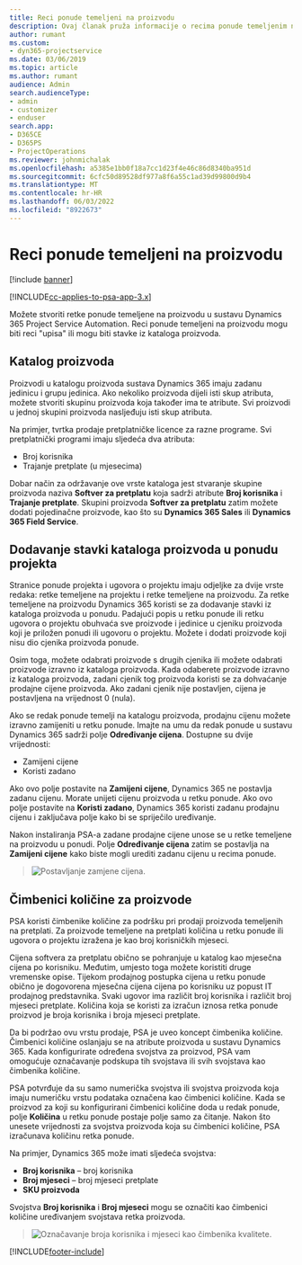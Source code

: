 ```yaml
---
title: Reci ponude temeljeni na proizvodu
description: Ovaj članak pruža informacije o recima ponude temeljenim na proizvodu.
author: rumant
ms.custom:
- dyn365-projectservice
ms.date: 03/06/2019
ms.topic: article
ms.author: rumant
audience: Admin
search.audienceType:
- admin
- customizer
- enduser
search.app:
- D365CE
- D365PS
- ProjectOperations
ms.reviewer: johnmichalak
ms.openlocfilehash: a5385e1bb0f18a7cc1d23f4e46c86d8340ba951d
ms.sourcegitcommit: 6cfc50d89528df977a8f6a55c1ad39d99800d9b4
ms.translationtype: MT
ms.contentlocale: hr-HR
ms.lasthandoff: 06/03/2022
ms.locfileid: "8922673"
---
```

# <a name="product-based-quote-lines"></a>Reci ponude temeljeni na proizvodu

[!include [banner](../includes/psa-now-project-operations.md)]

[!INCLUDE[cc-applies-to-psa-app-3.x](../includes/cc-applies-to-psa-app-3x.md)]


Možete stvoriti retke ponude temeljene na proizvodu u sustavu Dynamics 365 Project Service Automation. Reci ponude temeljeni na proizvodu mogu biti reci "upisa" ili mogu biti stavke iz kataloga proizvoda.

## <a name="product-catalog"></a>Katalog proizvoda

Proizvodi u katalogu proizvoda sustava Dynamics 365 imaju zadanu jedinicu i grupu jedinica. Ako nekoliko proizvoda dijeli isti skup atributa, možete stvoriti skupinu proizvoda koja također ima te atribute. Svi proizvodi u jednoj skupini proizvoda nasljeđuju isti skup atributa.

Na primjer, tvrtka prodaje pretplatničke licence za razne programe. Svi pretplatnički programi imaju sljedeća dva atributa:

- Broj korisnika 
- Trajanje pretplate (u mjesecima)

Dobar način za održavanje ove vrste kataloga jest stvaranje skupine proizvoda naziva **Softver za pretplatu** koja sadrži atribute **Broj korisnika** i **Trajanje pretplate**. Skupini proizvoda **Softver za pretplatu** zatim možete dodati pojedinačne proizvode, kao što su **Dynamics 365 Sales** ili **Dynamics 365 Field Service**.

## <a name="adding-product-catalog-items-to-a-project-quote"></a>Dodavanje stavki kataloga proizvoda u ponudu projekta

Stranice ponude projekta i ugovora o projektu imaju odjeljke za dvije vrste redaka: retke temeljene na projektu i retke temeljene na proizvodu. Za retke temeljene na proizvodu Dynamics 365 koristi se za dodavanje stavki iz kataloga proizvoda u ponudu. Padajući popis u retku ponude ili retku ugovora o projektu obuhvaća sve proizvode i jedinice u cjeniku proizvoda koji je priložen ponudi ili ugovoru o projektu. Možete i dodati proizvode koji nisu dio cjenika proizvoda ponude.

Osim toga, možete odabrati proizvode s drugih cjenika ili možete odabrati proizvode izravno iz kataloga proizvoda. Kada odaberete proizvode izravno iz kataloga proizvoda, zadani cjenik tog proizvoda koristi se za dohvaćanje prodajne cijene proizvoda. Ako zadani cjenik nije postavljen, cijena je postavljena na vrijednost 0 (nula).

Ako se redak ponude temelji na katalogu proizvoda, prodajnu cijenu možete izravno zamijeniti u retku ponude. Imajte na umu da redak ponude u sustavu Dynamics 365 sadrži polje **Određivanje cijena**. Dostupne su dvije vrijednosti:

- Zamijeni cijene  
- Koristi zadano

Ako ovo polje postavite na **Zamijeni cijene**, Dynamics 365 ne postavlja zadanu cijenu. Morate unijeti cijenu proizvoda u retku ponude. Ako ovo polje postavite na **Koristi zadano**, Dynamics 365 koristi zadanu prodajnu cijenu i zaključava polje kako bi se spriječilo uređivanje.

Nakon instaliranja PSA-a zadane prodajne cijene unose se u retke temeljene na proizvodu u ponudi. Polje **Određivanje cijena** zatim se postavlja na **Zamijeni cijene** kako biste mogli urediti zadanu cijenu u recima ponude.

> ![Postavljanje zamjene cijena.](media/basic-guide-10.png)
 
## <a name="quantity-factors-for-products"></a>Čimbenici količine za proizvode

PSA koristi čimbenike količine za podršku pri prodaji proizvoda temeljenih na pretplati. Za proizvode temeljene na pretplati količina u retku ponude ili ugovora o projektu izražena je kao broj korisničkih mjeseci.

Cijena softvera za pretplatu obično se pohranjuje u katalog kao mjesečna cijena po korisniku. Međutim, umjesto toga možete koristiti druge vremenske opise. Tijekom prodajnog postupka cijena u retku ponude obično je dogovorena mjesečna cijena cijena po korisniku uz popust IT prodajnog predstavnika. Svaki ugovor ima različit broj korisnika i različit broj mjeseci pretplate. Količina koja se koristi za izračun iznosa retka ponude proizvod je broja korisnika i broja mjeseci pretplate.

Da bi podržao ovu vrstu prodaje, PSA je uveo koncept čimbenika količine. Čimbenici količine oslanjaju se na atribute proizvoda u sustavu Dynamics 365. Kada konfigurirate određena svojstva za proizvod, PSA vam omogućuje označavanje podskupa tih svojstava ili svih svojstava kao čimbenika količine.

PSA potvrđuje da su samo numerička svojstva ili svojstva proizvoda koja imaju numeričku vrstu podataka označena kao čimbenici količine. Kada se proizvod za koji su konfigurirani čimbenici količine doda u redak ponude, polje **Količina** u retku ponude postaje polje samo za čitanje. Nakon što unesete vrijednosti za svojstva proizvoda koja su čimbenici količine, PSA izračunava količinu retka ponude.

Na primjer, Dynamics 365 može imati sljedeća svojstva: 

- **Broj korisnika** – broj korisnika 
- **Broj mjeseci** – broj mjeseci pretplate
- **SKU proizvoda** 

Svojstva **Broj korisnika** i **Broj mjeseci** mogu se označiti kao čimbenici količine uređivanjem svojstava retka proizvoda. 

> ![Označavanje broja korisnika i mjeseci kao čimbenika kvalitete.](media/basic-guide-11.png)
 


[!INCLUDE[footer-include](../includes/footer-banner.md)]
